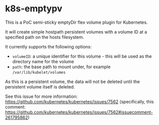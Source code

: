 # k8s-emptypv

This is a PoC semi-sticky emptyDir flex volume plugin for Kubernetes.

It will create simple hostpath persistent volumes with a volume ID at a specified
path on the hosts filesystem.

It currently supports the following options:

* `volumeID`: a unique identifier for this volume - this will be used as the directory name for the volume
* `path`: the base path to mount under, for example `/var/lib/kubelet/volumes`

As this is a persistent volume, the data will not be deleted until the persistent volume itself is deleted.

See this issue for more information: https://github.com/kubernetes/kubernetes/issues/7562
(specifically, this comment: https://github.com/kubernetes/kubernetes/issues/7562#issuecomment-261795862)